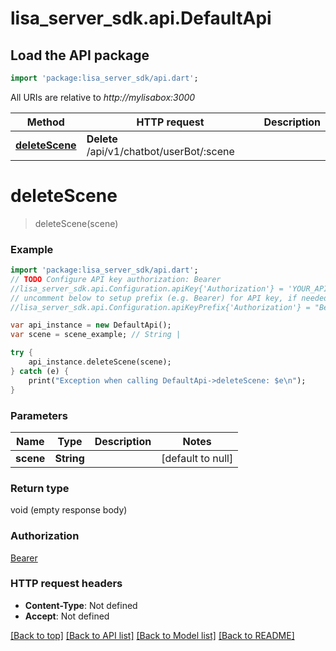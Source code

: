 # lisa_server_sdk.api.DefaultApi

## Load the API package
```dart
import 'package:lisa_server_sdk/api.dart';
```

All URIs are relative to *http://mylisabox:3000*

Method | HTTP request | Description
------------- | ------------- | -------------
[**deleteScene**](DefaultApi.md#deleteScene) | **Delete** /api/v1/chatbot/userBot/:scene | 


# **deleteScene**
> deleteScene(scene)



### Example 
```dart
import 'package:lisa_server_sdk/api.dart';
// TODO Configure API key authorization: Bearer
//lisa_server_sdk.api.Configuration.apiKey{'Authorization'} = 'YOUR_API_KEY';
// uncomment below to setup prefix (e.g. Bearer) for API key, if needed
//lisa_server_sdk.api.Configuration.apiKeyPrefix{'Authorization'} = "Bearer";

var api_instance = new DefaultApi();
var scene = scene_example; // String | 

try { 
    api_instance.deleteScene(scene);
} catch (e) {
    print("Exception when calling DefaultApi->deleteScene: $e\n");
}
```

### Parameters

Name | Type | Description  | Notes
------------- | ------------- | ------------- | -------------
 **scene** | **String**|  | [default to null]

### Return type

void (empty response body)

### Authorization

[Bearer](../README.md#Bearer)

### HTTP request headers

 - **Content-Type**: Not defined
 - **Accept**: Not defined

[[Back to top]](#) [[Back to API list]](../README.md#documentation-for-api-endpoints) [[Back to Model list]](../README.md#documentation-for-models) [[Back to README]](../README.md)

